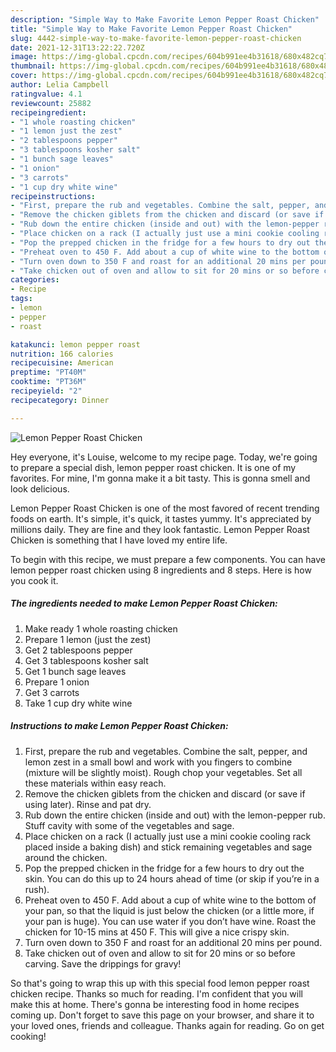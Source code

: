 ```yaml
---
description: "Simple Way to Make Favorite Lemon Pepper Roast Chicken"
title: "Simple Way to Make Favorite Lemon Pepper Roast Chicken"
slug: 4442-simple-way-to-make-favorite-lemon-pepper-roast-chicken
date: 2021-12-31T13:22:22.720Z
image: https://img-global.cpcdn.com/recipes/604b991ee4b31618/680x482cq70/lemon-pepper-roast-chicken-recipe-main-photo.jpg
thumbnail: https://img-global.cpcdn.com/recipes/604b991ee4b31618/680x482cq70/lemon-pepper-roast-chicken-recipe-main-photo.jpg
cover: https://img-global.cpcdn.com/recipes/604b991ee4b31618/680x482cq70/lemon-pepper-roast-chicken-recipe-main-photo.jpg
author: Lelia Campbell
ratingvalue: 4.1
reviewcount: 25882
recipeingredient:
- "1 whole roasting chicken"
- "1 lemon just the zest"
- "2 tablespoons pepper"
- "3 tablespoons kosher salt"
- "1 bunch sage leaves"
- "1 onion"
- "3 carrots"
- "1 cup dry white wine"
recipeinstructions:
- "First, prepare the rub and vegetables. Combine the salt, pepper, and lemon zest in a small bowl and work with you fingers to combine (mixture will be slightly moist). Rough chop your vegetables. Set all these materials within easy reach."
- "Remove the chicken giblets from the chicken and discard (or save if using later). Rinse and pat dry."
- "Rub down the entire chicken (inside and out) with the lemon-pepper rub. Stuff cavity with some of the vegetables and sage."
- "Place chicken on a rack (I actually just use a mini cookie cooling rack placed inside a baking dish) and stick remaining vegetables and sage around the chicken."
- "Pop the prepped chicken in the fridge for a few hours to dry out the skin. You can do this up to 24 hours ahead of time (or skip if you’re in a rush)."
- "Preheat oven to 450 F. Add about a cup of white wine to the bottom of your pan, so that the liquid is just below the chicken (or a little more, if your pan is huge). You can use water if you don’t have wine. Roast the chicken for 10-15 mins at 450 F. This will give a nice crispy skin."
- "Turn oven down to 350 F and roast for an additional 20 mins per pound."
- "Take chicken out of oven and allow to sit for 20 mins or so before carving. Save the drippings for gravy!"
categories:
- Recipe
tags:
- lemon
- pepper
- roast

katakunci: lemon pepper roast 
nutrition: 166 calories
recipecuisine: American
preptime: "PT40M"
cooktime: "PT36M"
recipeyield: "2"
recipecategory: Dinner

---
```



![Lemon Pepper Roast Chicken](https://img-global.cpcdn.com/recipes/604b991ee4b31618/680x482cq70/lemon-pepper-roast-chicken-recipe-main-photo.jpg)

Hey everyone, it's Louise, welcome to my recipe page. Today, we're going to prepare a special dish, lemon pepper roast chicken. It is one of my favorites. For mine, I'm gonna make it a bit tasty. This is gonna smell and look delicious.

Lemon Pepper Roast Chicken is one of the most favored of recent trending foods on earth. It's simple, it's quick, it tastes yummy. It's appreciated by millions daily. They are fine and they look fantastic. Lemon Pepper Roast Chicken is something that I have loved my entire life.




To begin with this recipe, we must prepare a few components. You can have lemon pepper roast chicken using 8 ingredients and 8 steps. Here is how you cook it.

<!--inarticleads1-->

##### The ingredients needed to make Lemon Pepper Roast Chicken:

1. Make ready 1 whole roasting chicken
1. Prepare 1 lemon (just the zest)
1. Get 2 tablespoons pepper
1. Get 3 tablespoons kosher salt
1. Get 1 bunch sage leaves
1. Prepare 1 onion
1. Get 3 carrots
1. Take 1 cup dry white wine




<!--inarticleads2-->

##### Instructions to make Lemon Pepper Roast Chicken:

1. First, prepare the rub and vegetables. Combine the salt, pepper, and lemon zest in a small bowl and work with you fingers to combine (mixture will be slightly moist). Rough chop your vegetables. Set all these materials within easy reach.
1. Remove the chicken giblets from the chicken and discard (or save if using later). Rinse and pat dry.
1. Rub down the entire chicken (inside and out) with the lemon-pepper rub. Stuff cavity with some of the vegetables and sage.
1. Place chicken on a rack (I actually just use a mini cookie cooling rack placed inside a baking dish) and stick remaining vegetables and sage around the chicken.
1. Pop the prepped chicken in the fridge for a few hours to dry out the skin. You can do this up to 24 hours ahead of time (or skip if you’re in a rush).
1. Preheat oven to 450 F. Add about a cup of white wine to the bottom of your pan, so that the liquid is just below the chicken (or a little more, if your pan is huge). You can use water if you don’t have wine. Roast the chicken for 10-15 mins at 450 F. This will give a nice crispy skin.
1. Turn oven down to 350 F and roast for an additional 20 mins per pound.
1. Take chicken out of oven and allow to sit for 20 mins or so before carving. Save the drippings for gravy!




So that's going to wrap this up with this special food lemon pepper roast chicken recipe. Thanks so much for reading. I'm confident that you will make this at home. There's gonna be interesting food in home recipes coming up. Don't forget to save this page on your browser, and share it to your loved ones, friends and colleague. Thanks again for reading. Go on get cooking!
